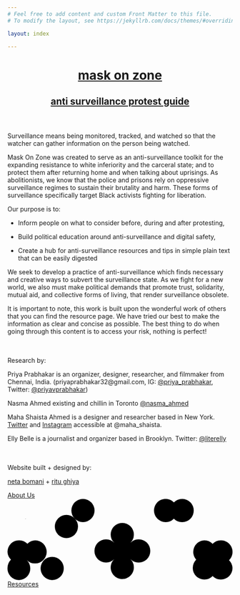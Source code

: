 ```yaml
---
# Feel free to add content and custom Front Matter to this file.
# To modify the layout, see https://jekyllrb.com/docs/themes/#overriding-theme-defaults

layout: index

---
```


<html>


<head>

<meta charset="utf-8" />
<meta http-equiv="x-ua-compatible" content="ie=edge" />
<meta name="viewport" content="width=device-width, initial-scale=1" />

<title> mask on — anti surveillance protest guide </title>

  <link href="{{site.baseurl}}/css/index.css" rel="stylesheet">
  <!-- Global site tag (gtag.js) - Google Analytics -->
<script async src="https://www.googletagmanager.com/gtag/js?id=UA-26328299-2"></script>
<script>
  window.dataLayer = window.dataLayer || [];
  function gtag(){dataLayer.push(arguments);}
  gtag('js', new Date());

  gtag('config', 'UA-26328299-2');
</script>


</head>

<body class="about" onload="startClock()">

<header>
<div class="mobile-nav header-copy">
<div class="mobile-copy">
<div class="title">

<div class="mask-on">
<h1 class="title"> <a href="https://maskon.zone/">mask on zone</a></h1>
</div>

<div id="clock"> </div>

<div class="mask-on">
<h2 class="subtitle"> <a href="https://maskon.zone/">anti surveillance protest guide</a></h2>
</div>

</div>
</div>
</div>
</header>



<div class="protect-yourself-while-you about-copy">
	<div>
		<div class="about-copy-h1">Surveillance means being monitored, tracked, and watched so that the watcher can gather information on the person being watched.</div>

<p><span class="project-title">Mask On Zone</span> was created to serve as an anti-surveillance toolkit for the expanding resistance to white inferiority and the carceral state; and to protect them after returning home and when talking about uprisings. As abolitionists, we know that the police and prisons rely on oppressive surveillance regimes to sustain their brutality and harm. These forms of surveillance specifically target Black activists fighting for liberation.</p>

<div class="text-center">Our purpose is to:<br>

* Inform people on what to consider before, during and after protesting,<br>

* Build political education around anti-surveillance and digital safety,<br>

* Create a hub for anti-surveillance resources and tips in simple plain text that can be easily digested</div>

<p>We seek to develop a practice of anti-surveillance which finds necessary and creative ways to subvert the surveillance state. As we fight for a new world, we also must make political demands that promote trust, solidarity, mutual aid, and collective forms of living, that render surveillance obsolete. 
</p>

<p>It is important to note, this work is built upon the wonderful work of others that you can find the resource page. We have tried our best to make the information as clear and concise as possible. The best thing to do when going through this content is to access your risk, nothing is perfect!</p><br><br>


<div class="credits">

<div class="about-copy-h1">Research by:</div>

<p>Priya Prabhakar is an organizer, designer, researcher, and filmmaker from Chennai, India. (priyaprabhakar32@gmail.com, IG: <a href="https://www.instagram.com/priya_prabhakar/" target="_blank">@priya_prabhakar</a>, Twitter: <a href="https://twitter.com/priyavprabhakar" target="_blank">@priyavprabhakar</a>)</p>

<p>Nasma Ahmed existing and chillin in Toronto <a href="https://twitter.com/nasma_ahmed" target="_blank">@nasma_ahmed</a></p>

<p>Maha Shaista Ahmed is a designer and researcher based in New York. <a href="https://twitter.com/maha_shaista" target="_blank">Twitter</a> and <a href="https://www.instagram.com/maha_shaista/" target="_blank">Instagram</a> accessible at @maha_shaista.</p>

<p>Elly Belle is a journalist and organizer based in Brooklyn. Twitter: <a href="https://twitter.com/literelly" target="_blank">@literelly</a></p><br><br>

<div class="about-copy-h1">Website built + designed by:</div>

<p><a href="https://www.netabomani.com/" target="_blank">neta bomani</a> + <a href="https://www.ritu.online/" target="_blank">ritu ghiya</a></p>



</div>

</div>
</div>





<footer>
  <div class="footer-copy">
    <a class="button bg selected" href="/about/">About Us</a>
    <a class="footer-imglink" href="/resources/">
    <svg xmlns="http://www.w3.org/2000/svg" alt ="resources" viewBox="0 0 16.31 5.88" class="footer-svg">
<path d="M.84,5.88A.83.83,0,0,1,0,5a.86.86,0,0,1,.25-.6A.85.85,0,0,1,0,3.84.83.83,0,0,1,.84,3a.86.86,0,0,1,.6.25A.86.86,0,0,1,2,3,.84.84,0,0,1,2,4.68a.82.82,0,0,1-.6-.25h0a.86.86,0,0,1,.25.6A.83.83,0,0,1,.84,5.88ZM3.24,4.2A.84.84,0,1,1,2.4,5,.83.83,0,0,1,3.24,4.2Z"/><path d="M10.62.84A.84.84,0,0,1,12.06.25a.86.86,0,0,1,.6-.25.83.83,0,0,1,.84.84.83.83,0,0,1-.84.84.82.82,0,0,1-.6-.25.81.81,0,0,1-.6.25A.84.84,0,0,1,10.62.84Z"/><path d="M10.35,3.77a.83.83,0,0,1-.84.84.86.86,0,0,1-.6-.25h0a.82.82,0,0,1,.25.6.84.84,0,1,1-1.42-.6h0a.84.84,0,1,1,0-1.18h0a.81.81,0,0,1-.26-.6.84.84,0,1,1,1.68,0,.81.81,0,0,1-.25.6h0a.86.86,0,0,1,.6-.25A.83.83,0,0,1,10.35,3.77Z"/><rect x="1.3" y="1.43" width="0.02" height="0.02" transform="translate(-0.63 1.35) rotate(-45)"/><path d="M3.43,2a.84.84,0,1,1,.84.84A.84.84,0,0,1,3.43,2Z"/><path d="M4.63.84a.84.84,0,0,1,1.68,0,.84.84,0,0,1-1.68,0Z"/><path d="M16.31,5a.83.83,0,0,1-.84.84.81.81,0,0,1-.6-.25.82.82,0,0,1-.6.25A.83.83,0,0,1,13.43,5a.86.86,0,0,1,.25-.6A.84.84,0,0,1,14.27,3a.83.83,0,0,1,.6.26.81.81,0,0,1,.6-.26.84.84,0,0,1,.59,1.44A.86.86,0,0,1,16.31,5Zm-1.43-.6h0v0Z"/></svg>
Resources
</a>
  </div>
</footer>


<script src="{{site.baseurl}}/js/clock.js"></script>
<script src="{{site.baseurl}}/js/layout.js"></script>

